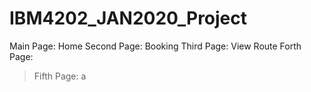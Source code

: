 # IBM4202_JAN2020_Project

Main Page: Home
Second Page: Booking
Third Page: View Route
Forth Page: 

> Fifth Page: a